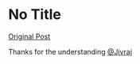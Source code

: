 # No Title

[Original Post](https://discourse.onlinedegree.iitm.ac.in/t/171141/212)

<p>Thanks for the understanding <a class="mention" href="/u/jivraj">@Jivraj</a></p>